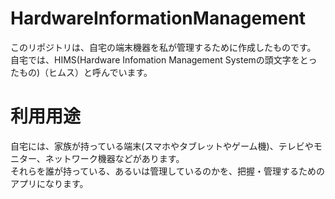 # HardwareInformationManagement
このリポジトリは、自宅の端末機器を私が管理するために作成したものです。<br>
自宅では、HIMS(Hardware Infomation Management Systemの頭文字をとったもの)（ヒムス）と呼んでいます。

# 利用用途
自宅には、家族が持っている端末(スマホやタブレットやゲーム機)、テレビやモニター、ネットワーク機器などがあります。<br>
それらを誰が持っている、あるいは管理しているのかを、把握・管理するためのアプリになります。<br>
